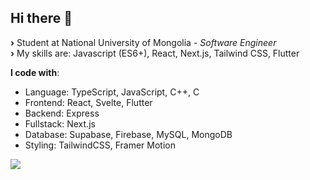 ## Hi there 👋

<b>›</b> Student at National University of Mongolia <i>- Software Engineer </i><br>
<b>›</b> My skills are: Javascript (ES6+), React, Next.js, Tailwind CSS, Flutter<br>

__I code with__:
- Language: TypeScript, JavaScript, C++, C
- Frontend: React, Svelte, Flutter
- Backend: Express
- Fullstack: Next.js
- Database: Supabase, Firebase, MySQL, MongoDB
- Styling: TailwindCSS, Framer Motion

![](https://komarev.com/ghpvc/?username=Jak2423&color=lightgrey&style=plastic)

